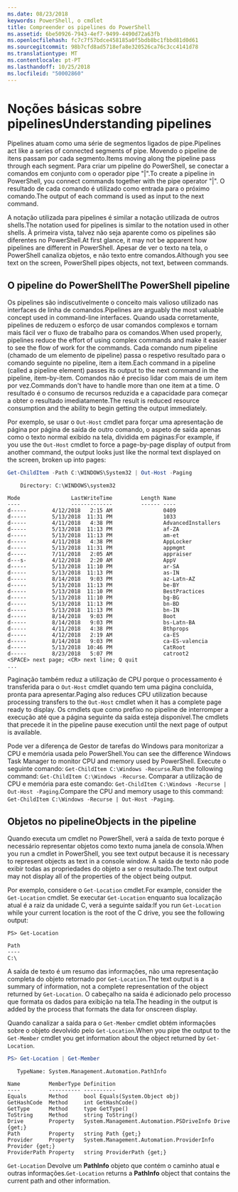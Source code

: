 ```yaml
---
ms.date: 08/23/2018
keywords: PowerShell, o cmdlet
title: Compreender os pipelines do PowerShell
ms.assetid: 6be50926-7943-4ef7-9499-4490d72a63fb
ms.openlocfilehash: fc7c7f57bdce458185a0f5bdb8bc1fbbd81d0d61
ms.sourcegitcommit: 98b7cfd8ad5718efa8e320526ca76c3cc4141d78
ms.translationtype: MT
ms.contentlocale: pt-PT
ms.lasthandoff: 10/25/2018
ms.locfileid: "50002860"
---
```

# <a name="understanding-pipelines"></a><span data-ttu-id="5cee1-103">Noções básicas sobre pipelines</span><span class="sxs-lookup"><span data-stu-id="5cee1-103">Understanding pipelines</span></span>

<span data-ttu-id="5cee1-104">Pipelines atuam como uma série de segmentos ligados de pipe.</span><span class="sxs-lookup"><span data-stu-id="5cee1-104">Pipelines act like a series of connected segments of pipe.</span></span> <span data-ttu-id="5cee1-105">Movendo o pipeline de itens passam por cada segmento.</span><span class="sxs-lookup"><span data-stu-id="5cee1-105">Items moving along the pipeline pass through each segment.</span></span> <span data-ttu-id="5cee1-106">Para criar um pipeline do PowerShell, se conectar a comandos em conjunto com o operador pipe "|".</span><span class="sxs-lookup"><span data-stu-id="5cee1-106">To create a pipeline in PowerShell, you connect commands together with the pipe operator "|".</span></span> <span data-ttu-id="5cee1-107">O resultado de cada comando é utilizado como entrada para o próximo comando.</span><span class="sxs-lookup"><span data-stu-id="5cee1-107">The output of each command is used as input to the next command.</span></span>

<span data-ttu-id="5cee1-108">A notação utilizada para pipelines é similar a notação utilizada de outros shells.</span><span class="sxs-lookup"><span data-stu-id="5cee1-108">The notation used for pipelines is similar to the notation used in other shells.</span></span> <span data-ttu-id="5cee1-109">À primeira vista, talvez não seja aparente como os pipelines são diferentes no PowerShell.</span><span class="sxs-lookup"><span data-stu-id="5cee1-109">At first glance, it may not be apparent how pipelines are different in PowerShell.</span></span> <span data-ttu-id="5cee1-110">Apesar de ver o texto na tela, o PowerShell canaliza objetos, e não texto entre comandos.</span><span class="sxs-lookup"><span data-stu-id="5cee1-110">Although you see text on the screen, PowerShell pipes objects, not text, between commands.</span></span>

## <a name="the-powershell-pipeline"></a><span data-ttu-id="5cee1-111">O pipeline do PowerShell</span><span class="sxs-lookup"><span data-stu-id="5cee1-111">The PowerShell pipeline</span></span>

<span data-ttu-id="5cee1-112">Os pipelines são indiscutivelmente o conceito mais valioso utilizado nas interfaces de linha de comandos.</span><span class="sxs-lookup"><span data-stu-id="5cee1-112">Pipelines are arguably the most valuable concept used in command-line interfaces.</span></span> <span data-ttu-id="5cee1-113">Quando usada corretamente, pipelines de reduzem o esforço de usar comandos complexos e tornam mais fácil ver o fluxo de trabalho para os comandos.</span><span class="sxs-lookup"><span data-stu-id="5cee1-113">When used properly, pipelines reduce the effort of using complex commands and make it easier to see the flow of work for the commands.</span></span> <span data-ttu-id="5cee1-114">Cada comando num pipeline (chamado de um elemento de pipeline) passa o respetivo resultado para o comando seguinte no pipeline, item a item.</span><span class="sxs-lookup"><span data-stu-id="5cee1-114">Each command in a pipeline (called a pipeline element) passes its output to the next command in the pipeline, item-by-item.</span></span> <span data-ttu-id="5cee1-115">Comandos não é preciso lidar com mais de um item por vez.</span><span class="sxs-lookup"><span data-stu-id="5cee1-115">Commands don't have to handle more than one item at a time.</span></span> <span data-ttu-id="5cee1-116">O resultado é o consumo de recursos reduzida e a capacidade para começar a obter o resultado imediatamente.</span><span class="sxs-lookup"><span data-stu-id="5cee1-116">The result is reduced resource consumption and the ability to begin getting the output immediately.</span></span>

<span data-ttu-id="5cee1-117">Por exemplo, se usar o `Out-Host` cmdlet para forçar uma apresentação de página por página de saída de outro comando, o aspeto de saída apenas como o texto normal exibido na tela, dividida em páginas:</span><span class="sxs-lookup"><span data-stu-id="5cee1-117">For example, if you use the `Out-Host` cmdlet to force a page-by-page display of output from another command, the output looks just like the normal text displayed on the screen, broken up into pages:</span></span>

```powershell
Get-ChildItem -Path C:\WINDOWS\System32 | Out-Host -Paging
```

```Output
    Directory: C:\WINDOWS\system32

Mode                LastWriteTime         Length Name
----                -------------         ------ ----
d-----        4/12/2018   2:15 AM                0409
d-----        5/13/2018  11:31 PM                1033
d-----        4/11/2018   4:38 PM                AdvancedInstallers
d-----        5/13/2018  11:13 PM                af-ZA
d-----        5/13/2018  11:13 PM                am-et
d-----        4/11/2018   4:38 PM                AppLocker
d-----        5/13/2018  11:31 PM                appmgmt
d-----        7/11/2018   2:05 AM                appraiser
d---s-        4/12/2018   2:20 AM                AppV
d-----        5/13/2018  11:10 PM                ar-SA
d-----        5/13/2018  11:13 PM                as-IN
d-----        8/14/2018   9:03 PM                az-Latn-AZ
d-----        5/13/2018  11:13 PM                be-BY
d-----        5/13/2018  11:10 PM                BestPractices
d-----        5/13/2018  11:10 PM                bg-BG
d-----        5/13/2018  11:13 PM                bn-BD
d-----        5/13/2018  11:13 PM                bn-IN
d-----        8/14/2018   9:03 PM                Boot
d-----        8/14/2018   9:03 PM                bs-Latn-BA
d-----        4/11/2018   4:38 PM                Bthprops
d-----        4/12/2018   2:19 AM                ca-ES
d-----        8/14/2018   9:03 PM                ca-ES-valencia
d-----        5/13/2018  10:46 PM                CatRoot
d-----        8/23/2018   5:07 PM                catroot2
<SPACE> next page; <CR> next line; Q quit
...
```

<span data-ttu-id="5cee1-118">Paginação também reduz a utilização de CPU porque o processamento é transferida para o `Out-Host` cmdlet quando tem uma página concluída, pronta para apresentar.</span><span class="sxs-lookup"><span data-stu-id="5cee1-118">Paging also reduces CPU utilization because processing transfers to the `Out-Host` cmdlet when it has a complete page ready to display.</span></span> <span data-ttu-id="5cee1-119">Os cmdlets que como prefixo no pipeline de interromper a execução até que a página seguinte da saída esteja disponível.</span><span class="sxs-lookup"><span data-stu-id="5cee1-119">The cmdlets that precede it in the pipeline pause execution until the next page of output is available.</span></span>

<span data-ttu-id="5cee1-120">Pode ver a diferença de Gestor de tarefas do Windows para monitorizar a CPU e memória usada pelo PowerShell.</span><span class="sxs-lookup"><span data-stu-id="5cee1-120">You can see the difference Windows Task Manager to monitor CPU and memory used by PowerShell.</span></span> <span data-ttu-id="5cee1-121">Execute o seguinte comando: `Get-ChildItem C:\Windows -Recurse`.</span><span class="sxs-lookup"><span data-stu-id="5cee1-121">Run the following command: `Get-ChildItem C:\Windows -Recurse`.</span></span> <span data-ttu-id="5cee1-122">Comparar a utilização de CPU e memória para este comando: `Get-ChildItem C:\Windows -Recurse | Out-Host -Paging`.</span><span class="sxs-lookup"><span data-stu-id="5cee1-122">Compare the CPU and memory usage to this command: `Get-ChildItem C:\Windows -Recurse | Out-Host -Paging`.</span></span>

## <a name="objects-in-the-pipeline"></a><span data-ttu-id="5cee1-123">Objetos no pipeline</span><span class="sxs-lookup"><span data-stu-id="5cee1-123">Objects in the pipeline</span></span>

<span data-ttu-id="5cee1-124">Quando executa um cmdlet no PowerShell, verá a saída de texto porque é necessário representar objetos como texto numa janela de consola.</span><span class="sxs-lookup"><span data-stu-id="5cee1-124">When you run a cmdlet in PowerShell, you see text output because it is necessary to represent objects as text in a console window.</span></span> <span data-ttu-id="5cee1-125">A saída de texto não pode exibir todas as propriedades do objeto a ser o resultado.</span><span class="sxs-lookup"><span data-stu-id="5cee1-125">The text output may not display all of the properties of the object being output.</span></span>

<span data-ttu-id="5cee1-126">Por exemplo, considere o `Get-Location` cmdlet.</span><span class="sxs-lookup"><span data-stu-id="5cee1-126">For example, consider the `Get-Location` cmdlet.</span></span> <span data-ttu-id="5cee1-127">Se executar `Get-Location` enquanto sua localização atual é a raiz da unidade C, verá a seguinte saída:</span><span class="sxs-lookup"><span data-stu-id="5cee1-127">If you run `Get-Location` while your current location is the root of the C drive, you see the following output:</span></span>

```
PS> Get-Location

Path
----
C:\
```

<span data-ttu-id="5cee1-128">A saída de texto é um resumo das informações, não uma representação completa do objeto retornado por `Get-Location`.</span><span class="sxs-lookup"><span data-stu-id="5cee1-128">The text output is a summary of information, not a complete representation of the object returned by `Get-Location`.</span></span> <span data-ttu-id="5cee1-129">O cabeçalho na saída é adicionado pelo processo que formata os dados para exibição na tela.</span><span class="sxs-lookup"><span data-stu-id="5cee1-129">The heading in the output is added by the process that formats the data for onscreen display.</span></span>

<span data-ttu-id="5cee1-130">Quando canalizar a saída para o `Get-Member` cmdlet obtém informações sobre o objeto devolvido pelo `Get-Location`.</span><span class="sxs-lookup"><span data-stu-id="5cee1-130">When you pipe the output to the `Get-Member` cmdlet you get information about the object returned by `Get-Location`.</span></span>

```powershell
PS> Get-Location | Get-Member
```

```Output
   TypeName: System.Management.Automation.PathInfo

Name         MemberType Definition
----         ---------- ----------
Equals       Method     bool Equals(System.Object obj)
GetHashCode  Method     int GetHashCode()
GetType      Method     type GetType()
ToString     Method     string ToString()
Drive        Property   System.Management.Automation.PSDriveInfo Drive {get;}
Path         Property   string Path {get;}
Provider     Property   System.Management.Automation.ProviderInfo Provider {get;}
ProviderPath Property   string ProviderPath {get;}
```

<span data-ttu-id="5cee1-131">`Get-Location` Devolve um **PathInfo** objeto que contém o caminho atual e outras informações.</span><span class="sxs-lookup"><span data-stu-id="5cee1-131">`Get-Location` returns a **PathInfo** object that contains the current path and other information.</span></span>

